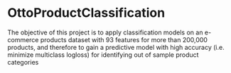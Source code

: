 # OttoProductClassification
The objective of this project is to apply classification models on an e-commerce products dataset with 93 features for more than 200,000 products, and therefore to gain a predictive model with high accuracy (i.e. minimize multiclass logloss) for identifying out of sample product categories
